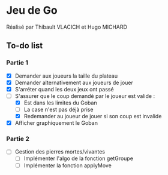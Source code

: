 # Jeu de Go

Réalisé par Thibault VLACICH et Hugo MICHARD

## To-do list

### Partie 1
- [x] Demander aux joueurs la taille du plateau
- [x] Demander alternativement aux joueurs de jouer
- [x] S'arréter quand les deux jeux ont passé
- [ ] S'assurer que le coup demandé par le joueur est valide :
  - [x] Est dans les limites du Goban
  - [ ] La case n'est pas déjà prise
  - [x] Redemander au joueur de jouer si son coup est invalide
- [x] Afficher graphiquement le Goban

### Partie 2
- [ ] Gestion des pierres mortes/vivantes
  - [ ] Implémenter l'algo de la fonction getGroupe
  - [ ] Implémenter la fonction applyMove
